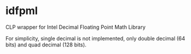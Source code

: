 # idfpml
CLP wrapper for Intel Decimal Floating Point Math Library

For simplicity, single decimal is not implemented, only double decimal (64 bits)
and quad decimal (128 bits).
